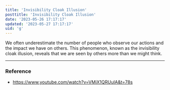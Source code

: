 ```yaml
---
title: 'Invisibility Cloak Illusion'
posttitle: 'Invisibility Cloak Illusion'
date: '2023-05-26 17:17:17'
updated: '2023-05-27 17:17:17'
uid: 'g'
---
```


We often underestimate the number of people who observe our actions and the impact we have on others. This phenomenon, known as the invisibility cloak illusion, reveals that we are seen by others more than we might think.

---

### Reference
- <https://www.youtube.com/watch?v=VMiX1QRUuIA&t=78s>
